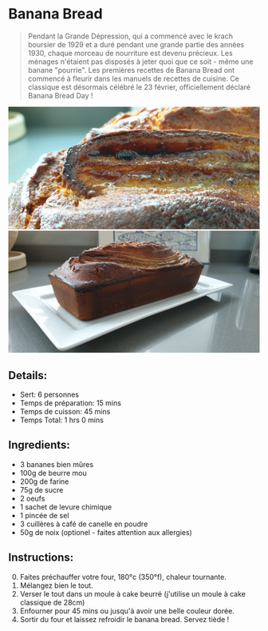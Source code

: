 # Banana Bread

> Pendant la Grande Dépression, qui a commencé avec le krach boursier de 1929 et a duré pendant une grande partie des années 1930, chaque morceau de nourriture est devenu précieux. Les ménages n'étaient pas disposés à jeter quoi que ce soit - même une banane "pourrie". Les premières recettes de Banana Bread ont commencé à fleurir dans les manuels de recettes de cuisine. Ce classique est désormais célébré le 23 février, officiellement déclaré Banana Bread Day !

![Banana Bread](https://github.com/anamorph/recettes/blob/master/photos/fr-dessert-banana_bread-01.jpg?raw=true)
![Banana Bread](https://github.com/anamorph/recettes/blob/master/photos/fr-dessert-banana_bread-02.jpg?raw=true)

## Details:
* Sert: 6 personnes
* Temps de préparation:  15 mins
* Temps de cuisson:  45 mins
* Temps Total:  1 hrs 0 mins

## Ingredients:
* 3 bananes bien mûres
* 100g de beurre mou
* 200g de farine
* 75g de sucre
* 2 oeufs
* 1 sachet de levure chimique
* 1 pincée de sel
* 3 cuillères à café de canelle en poudre
* 50g de noix (optionel - faites attention aux allergies)

##  Instructions:
0. Faites préchauffer votre four, 180°c (350°f), chaleur tournante.
1. Mélangez bien le tout.
2. Verser le tout dans un moule à cake beurré (j'utilise un moule à cake classique de 28cm)
3. Enfourner pour 45 mins ou jusqu'à avoir une belle couleur dorée.
4. Sortir du four et laissez refroidir le banana bread. Servez tiède !
